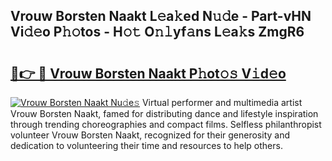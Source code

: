 ## Vrouw Borsten Naakt L𝚎a𝚔ed N𝚞𝚍e - Part-vHN Vi𝚍𝚎o P𝚑𝚘tos - H𝚘𝚝 O𝚗𝚕yf𝚊ns L𝚎a𝚔s ZmgR6

# <h2><a href="http://kfa05f.oniu.top/?m=Vrouw+Borsten+Naakt">🔗👉 🔴 Vrouw Borsten Naakt P𝚑ot𝚘𝚜 V𝚒d𝚎o</a></h2>

[![Vrouw Borsten Naakt Nu𝚍e𝚜](https://i.imgur.com/0qMVB7G.gif)](http://kfa05f.oniu.top/?m=Vrouw+Borsten+Naakt)
Virtual performer and multimedia artist Vrouw Borsten Naakt, famed for distributing dance and lifestyle inspiration through trending choreographies and compact films. Selfless philanthropist volunteer Vrouw Borsten Naakt, recognized for their generosity and dedication to volunteering their time and resources to help others.  
